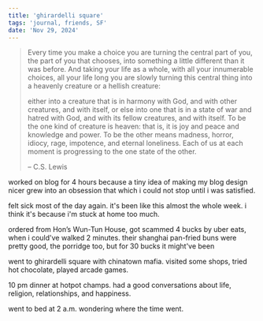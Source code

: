 ```yaml
---
title: 'ghirardelli square'
tags: 'journal, friends, SF'
date: 'Nov 29, 2024'
---
```


> Every time you make a choice you are turning the central part of you, the part of you that chooses, into something a little different than it was before. And taking your life as a whole, with all your innumerable choices, all your life long you are slowly turning this central thing into a heavenly creature or a hellish creature:
>
> either into a creature that is in harmony with God, and with other creatures, and with itself, or else into one that is in a state of war and hatred with God, and with its fellow creatures, and with itself. To be the one kind of creature is heaven: that is, it is joy and peace and knowledge and power. To be the other means madness, horror, idiocy, rage, impotence, and eternal loneliness. Each of us at each moment is progressing to the one state of the other.
>
> – C.S. Lewis

worked on blog for 4 hours because a tiny idea of making my blog design nicer grew into an obsession that which i could not stop until i was satisfied.

felt sick most of the day again. it's been like this almost the whole week. i think it's because i'm stuck at home too much.

ordered from Hon’s Wun-Tun House, got scammed 4 bucks by uber eats, when i could've walked 2 minutes. their shanghai pan-fried buns were pretty good, the porridge too, but for 30 bucks it might've been

went to ghirardelli square with chinatown mafia. visited some shops, tried hot chocolate, played arcade games.

10 pm dinner at hotpot champs. had a good conversations about life, religion, relationships, and happiness.

went to bed at 2 a.m. wondering where the time went.
